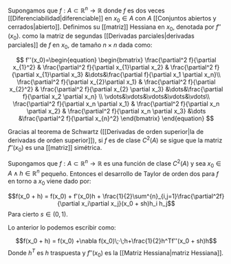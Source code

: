
Supongamos que $f:A\subset\mathbb{R}^n\rightarrow\mathbb{R}$ donde $f$ es dos veces [[Diferenciabilidad|diferenciable]] en $x_0\in A$ con $A$ [[Conjuntos abiertos y cerrados|abierto]]. Definimos su [[matriz]] Hessiana en $x_0$, denotada por $f''(x_0)$. como la matriz de segundas [[Derivadas parciales|derivadas parciales]] de $f$ en $x_0$, de tamaño $n\times n$ dada como: 


$$ f''(x_0)=\begin{equation}
		\begin{bmatrix}
			\frac{\partial^2 f}{\partial x_{1}^2} & \frac{\partial^2 f}{\partial x_{1}\partial x_2} & \frac{\partial^2 f}{\partial x_{1}\partial x_3} &\dots&\frac{\partial f}{\partial x_1 \partial x_n}\\ 
			\frac{\partial^2 f}{\partial x_{2}\partial x_1} & \frac{\partial^2 f}{\partial x_{2}^2} & \frac{\partial^2 f}{\partial x_{2} \partial x_3} &\dots&\frac{\partial f}{\partial x_2 \partial x_n} \\
			\vdots&\vdots&\vdots&\vdots&\vdots\\ 
			\frac{\partial^2 f}{\partial x_n \partial x_1} & \frac{\partial^2 f}{\partial x_n \partial x_2} & \frac{\partial^2 f}{\partial x_n \partial x_3} &\dots &\frac{\partial^2 f}{\partial x_{n}^2}
		\end{bmatrix}
\end{equation}
		$$

Gracias al teorema de Schwartz ([[Derivadas de orden superior|la de derivadas de orden superior]]), si $f$ es de clase $C^2(A)$ se sigue que la matriz $f''(x_0)$ es una [[matriz]] simétrica. 

Supongamos que $f:A\subset\mathbb{R}^n\rightarrow\mathbb{R}$ es una función de clase $C^2(A)$ y sea $x_0\in A\;\land\;h\in\mathbb{R}^n$ pequeño.  Entonces el desarrollo de Taylor de orden dos para $f$ en torno a $x_0$ viene dado por: 

$$f(x_0 + h) = f(x_0) + f'(x_0)h + \frac{1}{2}\sum^{n}_{i,j=1}\frac{\partial^2f}{\partial x_i\partial x_j}(x_0 + sh)h_i h_j$$ 
Para cierto $s\in(0,1)$. 

Lo anterior lo podemos escribir como: 

$$f(x_0 + h) = f(x_0) +\nabla f(x_0)\;·\;h+\frac{1}{2}h^Tf''(x_0 + sh)h$$ 
Donde $h^T$ es $h$ traspuesta y $f''(x_0)$ es la [[Matriz Hessiana|matriz Hessiana]]. 